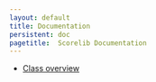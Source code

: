 ```yaml
---
layout: default
title: Documentation
persistent: doc
pagetitle:  Scorelib Documentation
---
```



* [Class overview](../class)



